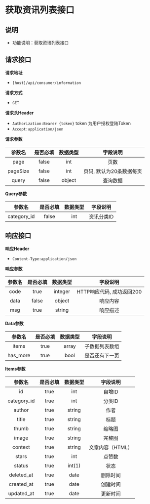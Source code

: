 # 获取资讯列表接口

## 说明

* 功能说明：获取资讯列表接口

## 请求接口

**请求地址**

* `[host]/api/consumer/information`

**请求方式**

* `GET`

**请求头Header**

* `Authorization:Bearer {token}` token 为用户授权登陆Token
* `Accept:application/json`

**请求参数**

| 参数名 | 是否必填 | 数据类型 | 字段说明 |
| :---: | :---: | :---: | :---: |
| page | false | int | 页数 |
| pageSize | false | int | 页码, 默认为20条数据每页 |
| query | false | object | 查询数据 |

**Query参数**

| 参数名 | 是否必填 | 数据类型 | 字段说明 |
| :---: | :---: | :---: | :---: |
| category\_id | false | int | 资讯分类ID |

## 响应接口

**响应Header**

* `Content-Type:application/json`

**响应参数**

| 参数名 | 是否必填 | 数据类型 | 字段说明 |
| :---: | :---: | :---: | :---: |
| code | true | integer | HTTP响应代码, 成功返回200 |
| data | false | object | 响应内容 |
| msg | true | string | 响应描述 |

**Data参数**

| 参数名 | 是否必填 | 数据类型 | 字段说明 |
| :---: | :---: | :---: | :---: |
| items | true | array | 子数据列表数组 |
| has\_more | true | bool | 是否还有下一页 |

**Items参数**

| 参数名 | 是否必填 | 数据类型 | 字段说明 |
| :---: | :---: | :---: | :---: |
| id | true | int | 自增ID |
| category\_id | true | int | 分类ID |
| author | true | string | 作者 |
| title | true | string | 标题 |
| thumb | true | string | 缩略图 |
| image | true | string | 完整图 |
| context | true | string | 文章内容（HTML） |
| stars | true | int | 点赞数 |
| status | true | int\(1\) | 状态 |
| deleted\_at | true | date | 删除时间 |
| created\_at | true | date | 创建时间 |
| updated\_at | true | date | 更新时间 |

